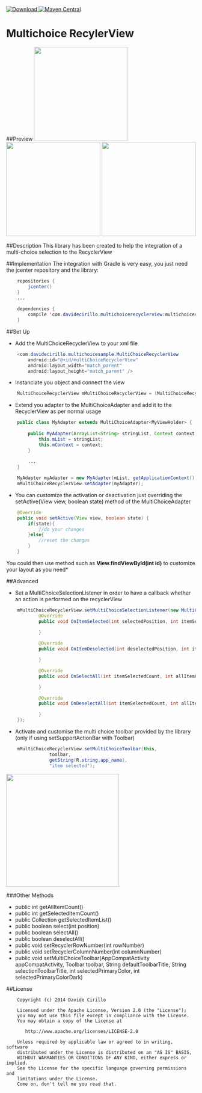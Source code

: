 [ ![Download](https://api.bintray.com/packages/dvd-ciri/maven/MultiChoiceRecyclerView/images/download.svg) ](https://bintray.com/dvd-ciri/maven/MultiChoiceRecyclerView/_latestVersion)
[![Maven Central](https://maven-badges.herokuapp.com/maven-central/cz.jirutka.rsql/rsql-parser/badge.svg?style=plastic)](https://maven-badges.herokuapp.com/maven-central/cz.jirutka.rsql/rsql-parser)


# Multichoice RecylerView

##Preview
<img src="https://raw.githubusercontent.com/dvdciri/MultiChoiceRecyclerView/master/example1.png" width="250">
<img src="https://raw.githubusercontent.com/dvdciri/MultiChoiceRecyclerView/master/example2.png" width="250">
<img src="https://raw.githubusercontent.com/dvdciri/MultiChoiceRecyclerView/master/example.png" width="250">

##Description
This library has been created to help the integration of a multi-choice selection to the RecyclerView

##Implementation
The integration with Gradle is very easy, you just need the jcenter repository and the library:

```java
    repositories {
        jcenter()
    }
    ...
    
    dependencies {
        compile 'com.davidecirillo.multichoicerecyclerview:multichoicerecyclerview:1.1.2'
    }
```


##Set Up
- Add the MultiChoiceRecyclerView to your xml file
```java
    <com.davidecirillo.multichoicesample.MultiChoiceRecyclerView
        android:id="@+id/multiChoiceRecyclerView"
        android:layout_width="match_parent"
        android:layout_height="match_parent" />
```


- Instanciate you object and connect the view
```java
    MultiChoiceRecyclerView mMultiChoiceRecyclerView = (MultiChoiceRecyclerView) findViewById(R.id.multiChoiceRecyclerView);
```


- Extend you adapter to the MultiChoiceAdapter and add it to the RecyclerView as per normal usage
```java
    public class MyAdapter extends MultiChoiceAdapter<MyViewHolder> {
    
        public MyAdapter(ArrayList<String> stringList, Context context) {
            this.mList = stringList;
            this.mContext = context;
        }
        
        ...
    }
```
```java
    MyAdapter myAdapter = new MyAdapter(mList, getApplicationContext());
    mMultiChoiceRecyclerView.setAdapter(myAdapter);
```

- You can customize the activation or deactivation just overriding the setActive(View view, boolean state) method of the MultiChoiceAdapter
```java
    @Override
    public void setActive(View view, boolean state) {
        if(state){
            //do your changes
        }else{
            //reset the changes
        }
    }
```
You could then use method such as **View.findViewById(int id)** to customize your layout as you need*



##Advanced
- Set a MultiChoiceSelectionListener in order to have a callback whether an action is performed on the recyclerView
```java
    mMultiChoiceRecyclerView.setMultiChoiceSelectionListener(new MultiChoiceSelectionListener() {
            @Override
            public void OnItemSelected(int selectedPosition, int itemSelectedCount, int allItemCount) {
                
            }

            @Override
            public void OnItemDeselected(int deselectedPosition, int itemSelectedCount, int allItemCount) {

            }

            @Override
            public void OnSelectAll(int itemSelectedCount, int allItemCount) {

            }

            @Override
            public void OnDeselectAll(int itemSelectedCount, int allItemCount) {

            }
    });
```

- Activate and customise the multi choice toolbar provided by the library (only if using setSupportActionBar with Toolbar)
```java
    mMultiChoiceRecyclerView.setMultiChoiceToolbar(this,
                toolbar,
                getString(R.string.app_name),
                "item selected");
```
<img src="https://raw.githubusercontent.com/dvdciri/MultiChoiceRecyclerView/master/example_toolbar.png" width="300">

###Other Methods
- public int getAllItemCount()
- public int getSelectedItemCount()
- public Collection<Integer> getSelectedItemList()
- public boolean select(int position)
- public boolean selectAll()
- public boolean deselectAll()
- public void setRecyclerRowNumber(int rowNumber)
- public void setRecyclerColumnNumber(int columnNumber)
- public void setMultiChoiceToolbar(AppCompatActivity appCompatActivity,
                                      Toolbar toolbar,
                                      String defaultToolbarTitle,
                                      String selectionToolbarTitle,
                                      int selectedPrimaryColor,
                                      int selectedPrimaryColorDark)


##License
```
    Copyright (c) 2014 Davide Cirillo
    
    Licensed under the Apache License, Version 2.0 (the "License");
    you may not use this file except in compliance with the License.
    You may obtain a copy of the License at
    
       http://www.apache.org/licenses/LICENSE-2.0
    
    Unless required by applicable law or agreed to in writing, software
    distributed under the License is distributed on an "AS IS" BASIS,
    WITHOUT WARRANTIES OR CONDITIONS OF ANY KIND, either express or implied.
    See the License for the specific language governing permissions and
    limitations under the License.
    Come on, don't tell me you read that.
```

